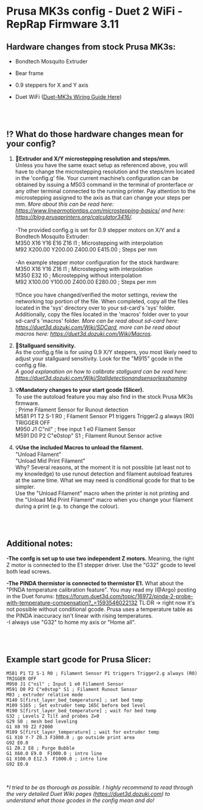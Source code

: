 # Prusa MK3s config - Duet 2 WiFi - RepRap Firmware 3.11


## **Hardware changes from stock Prusa MK3s:**  
- Bondtech Mosquito Extruder  

- Bear frame  

- 0.9 steppers for X and Y axis  

- Duet WiFi ([Duet-MK3s Wiring Guide Here](Duet-MK3s.pdf))  
  
  <br><br>

## **!? What do those hardware changes mean for your config?**  
1) **:wrench:Extruder and X/Y microstepping resolution and steps/mm.**  
Unless you have the same exact setup as referenced above, you will have to change the microstepping resolution and the steps/mm located in the 'config.g' file. Your current machine’s configuration can be obtained by issuing a M503 command in the terminal of pronterface or any other terminal connected to the running printer. Pay attention to the microstepping assigned to the axis as that can change your steps per mm. _More about this can be read here: https://www.linearmotiontips.com/microstepping-basics/ and here: https://blog.prusaprinters.org/calculator3416/._  
<br>-The provided config.g is set for 0.9 stepper motors on X/Y and a Bondtech Mosquito Extruder:  
M350 X16 Y16 E16 Z16 I1 ; Microstepping with interpolation  
M92 X200.00 Y200.00 Z400.00 E415.00 ; Steps per mm  
<br>-An example stepper motor configuration for the stock hardware:  
M350 X16 Y16 Z16 I1 ; Microstepping with interpolation  
M350 E32 I0 ; Microstepping without interpolation  
M92 X100.00 Y100.00 Z400.00 E280.00 ; Steps per mm  
<br>!!Once you have changed/verified the motor settings, review the networking top portion of the file. When completed, copy all the files located in the 'sys' directory over to your sd-card's 'sys' folder. Additionally, copy the files located in the 'macros' folder over to your sd-card's 'macros' folder. _More can be read about sd-card here: https://duet3d.dozuki.com/Wiki/SDCard, more can be read about macros here: https://duet3d.dozuki.com/Wiki/Macros._  

2) **:wrench:Stallguard sensitivity.**  
As the config.g file is for using 0.9 X/Y steppers, you most likely need to adjust your stallguard sensitivity. Look for the "M915" gcode in the config.g file.  
_A good explanation on how to calibrate stallguard can be read here: https://duet3d.dozuki.com/Wiki/Stalldetectionandsensorlesshoming_

3) **:bulb:Mandatory changes to your start gcode (Slicer).**  
 To use the autoload feature you may also find in the stock Prusa MK3s firmware.    
; Prime Filament Sensor for Runout detection  
M581 P1 T2 S-1 R0 ; Filament Sensor P1 triggers Trigger2.g always (R0)  TRIGGER OFF  
M950 J1 C"nil" ; free input 1 e0 Filament Sensor  
M591 D0 P2 C"e0stop" S1 ; Filament Runout Sensor active  

4) **:bulb:Use the included Macros to unload the filament.**  
"Unload Filament"  
"Unload Mid Print Filament"  
Why? Several reasons, at the moment it is not possible (at least not to my knowledge) to use runout detection and filament autoload features at the same time. What we may need is conditional gcode for that to be simpler.  
Use the "Unload Filament" macro when the printer is not printing and the "Unload Mid Print Filament" macro when you change your filament during a print (e.g. to change the colour).

<br><br>

## **Additional notes:**  
**-The confg is set up to use two independent Z motors.** Meaning, the right Z motor is connected to the E1 stepper driver. Use the "G32" gcode to level both lead screws.  

**-The PINDA thermistor is connected to thermistor E1.** What about the "PINDA temperature calibration feature". You may read my (@Argo) posting in the Duet forums: https://forum.duet3d.com/topic/16972/pinda-2-probe-with-temperature-compensation?_=1593546022132   TL:DR -> right now it's not possible without conditional gcode. Prusa uses a temperature table as the PINDA inaccuracy isn't linear with rising temperatures.  
-I always use "G32" to home my axis or "Home all".

<br><br>

## **Example start gcode for Prusa Slicer:**  
```g-code; Prime Filament Sensor for Runout  
M581 P1 T2 S-1 R0 ; Filament Sensor P1 triggers Trigger2.g always (R0)  TRIGGER OFF  
M950 J1 C"nil" ; Input 1 e0 Filament Sensor  
M591 D0 P2 C"e0stop" S1 ; Filament Runout Sensor  
M83 ; extruder relative mode  
M140 S[first_layer_bed_temperature] ; set bed temp  
M109 S165 ; Set extruder temp 165C before bed level  
M190 S[first_layer_bed_temperature] ; wait for bed temp  
G32 ; Levels Z Tilt and probes Z=0  
G29 S0 ; mesh bed leveling  
G1 X0 Y0 Z2 F2000  
M109 S[first_layer_temperature] ; wait for extruder temp  
G1 X10 Y-7 Z0.3 F1000.0 ; go outside print area  
G92 E0.0  
G1 Z0.2 E8 ; Purge Bubble  
G1 X60.0 E9.0  F1000.0 ; intro line  
G1 X100.0 E12.5  F1000.0 ; intro line  
G92 E0.0  
```
<br>

**I tried to be as thorough as possible. I highly recommend to read through the very detailed Duet Wiki pages (https://duet3d.dozuki.com) to understand what those gcodes in the config mean and do!*

